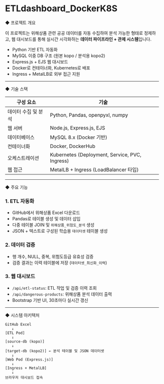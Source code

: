 # ETLdashboard_DockerK8S
◆ 프로젝트 개요

이 프로젝트는 위해상품 관련 공공 데이터를 자동 수집하여 분석 가능한 형태로 정제하고,
웹 대시보드를 통해 실시간 시각화하는 **데이터 파이프라인 + 관제 시스템**입니다.

- Python 기반 ETL 자동화
- MySQL 이중 DB 구조 (원본 kopo / 분석용 kopo2)
- Express.js + EJS 웹 대시보드
- Docker로 컨테이너화, Kubernetes로 배포
- Ingress + MetalLB로 외부 접근 지원

---

◆ 기술 스택

| 구성 요소 | 기술 |
|-----------|------|
| 데이터 수집 및 분석 | Python, Pandas, openpyxl, numpy |
| 웹 서버 | Node.js, Express.js, EJS |
| 데이터베이스 | MySQL 8.x (Docker 기반) |
| 컨테이너화 | Docker, DockerHub |
| 오케스트레이션 | Kubernetes (Deployment, Service, PVC, Ingress) |
| 웹 접근 | MetalLB + Ingress (LoadBalancer 타입) |

---

◆ 주요 기능

### 1. ETL 자동화
- GitHub에서 위해상품 Excel 다운로드
- Pandas로 테이블 생성 및 데이터 삽입
- 다중 테이블 JOIN 및 `위해상품_위험도_분석` 생성
- JSON + 텍스트로 구성된 학습용 `데이터셋` 테이블 생성

### 2. 데이터 검증
- 행 개수, NULL, 중복, 위험도등급 유효성 검증
- 검증 결과는 이력 테이블에 저장 (`데이터셋_최신화_이력`)

### 3. 웹 대시보드
- `/api/etl-status`: ETL 작업 및 검증 이력 조회
- `/api/dangerous-products`: 위해상품 분석 데이터 출력
- Bootstrap 기반 UI, 30초마다 실시간 갱신

---

◆ 시스템 아키텍처

```plaintext
GitHub Excel
   ↓
[ETL Pod]
   ↓
[source-db (kopo)]
   ↓
[target-db (kopo2)] ← 분석 테이블 및 JSON 데이터셋
   ↓
[Web Pod (Express.js)]
   ↓
[Ingress + MetalLB]
   ↓
브라우저 대시보드 접속
